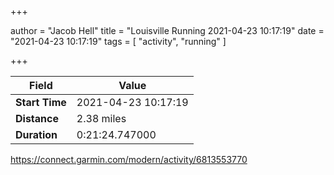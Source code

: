 +++

author = "Jacob Hell"
title = "Louisville Running 2021-04-23 10:17:19"
date = "2021-04-23 10:17:19"
tags = [
    "activity", "running"
]

+++

<!--more-->

|Field  |Value  |
|--- | --- |
|**Start Time**|2021-04-23 10:17:19|
|**Distance**|2.38 miles|
|**Duration**|0:21:24.747000|

https://connect.garmin.com/modern/activity/6813553770